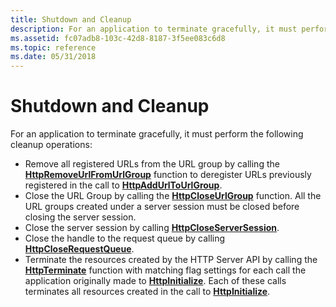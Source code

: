 ```yaml
---
title: Shutdown and Cleanup
description: For an application to terminate gracefully, it must perform the following cleanup operations.
ms.assetid: fc07adb8-103c-42d8-8187-3f5ee083c6d8
ms.topic: reference
ms.date: 05/31/2018
---
```


# Shutdown and Cleanup

For an application to terminate gracefully, it must perform the following cleanup operations:

-   Remove all registered URLs from the URL group by calling the [**HttpRemoveUrlFromUrlGroup**](/windows/desktop/api/Http/nf-http-httpremoveurlfromurlgroup) function to deregister URLs previously registered in the call to [**HttpAddUrlToUrlGroup**](/windows/desktop/api/Http/nf-http-httpaddurltourlgroup).
-   Close the URL Group by calling the [**HttpCloseUrlGroup**](/windows/desktop/api/Http/nf-http-httpcloseurlgroup) function. All the URL groups created under a server session must be closed before closing the server session.
-   Close the server session by calling [**HttpCloseServerSession**](/windows/desktop/api/Http/nf-http-httpcloseserversession).
-   Close the handle to the request queue by calling [**HttpCloseRequestQueue**](/windows/desktop/api/Http/nf-http-httpcloserequestqueue).
-   Terminate the resources created by the HTTP Server API by calling the [**HttpTerminate**](/windows/desktop/api/Http/nf-http-httpterminate) function with matching flag settings for each call the application originally made to [**HttpInitialize**](/windows/desktop/api/Http/nf-http-httpinitialize). Each of these calls terminates all resources created in the call to [**HttpInitialize**](/windows/desktop/api/Http/nf-http-httpinitialize).

 

 





